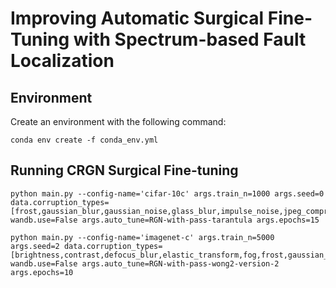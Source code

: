 # Improving Automatic Surgical Fine-Tuning with Spectrum-based Fault Localization

## Environment

Create an environment with the following command:
```
conda env create -f conda_env.yml
```

## Running CRGN Surgical Fine-tuning
```
python main.py --config-name='cifar-10c' args.train_n=1000 args.seed=0 data.corruption_types=[frost,gaussian_blur,gaussian_noise,glass_blur,impulse_noise,jpeg_compression,motion_blur,pixelate,saturate,shot_noise,snow,spatter,speckle_noise,zoom_blur]  wandb.use=False args.auto_tune=RGN-with-pass-tarantula args.epochs=15

python main.py --config-name='imagenet-c' args.train_n=5000 args.seed=2 data.corruption_types=[brightness,contrast,defocus_blur,elastic_transform,fog,frost,gaussian_noise,glass_blur,impulse_noise,jpeg_compression,motion_blur,pixelate,shot_noise,snow,zoom_blur] wandb.use=False args.auto_tune=RGN-with-pass-wong2-version-2 args.epochs=10

```

